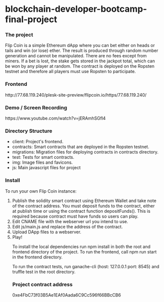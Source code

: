 # blockchain-developer-bootcamp-final-project

<h3>The project</h3>
Flip Coin is a simple Ethereum dApp where you can bet either on heads or tails and win (or lose) ether.
The result is produced through random number generation and cannot be manipulated.
There are no fees except from miners. 
If a bet is lost, the stake gets stored in the jackpot total, which can be won by any player at random.
The contract is deployed on the Ropsten testnet and therefore all players must use Ropsten to participate.

<h3>Frontend</h3>
http://77.68.119.240/plesk-site-preview/flipcoin.io/https/77.68.119.240/

<h3>Demo / Screen Recording</h3>
https://www.youtube.com/watch?v=jERAmhSGfl4

<h3>Directory Structure</h3>
<ul>
  <li>client: Project's frontend.</li>
<li>contracts: Smart contracts that are deployed in the Ropsten testnet.</li>
<li>migrations: Migration files for deploying contracts in contracts directory.</li>
<li>test: Tests for smart contracts.</li>
  <li>img: Image files and favicons.</li>
  <li>js: Main javascript files for project</li>
  </ul>

<h3>Install</h3>
To run your own Flip Coin instance:

<ol>
  <li>Publish the solidity smart contract using Ethereum Wallet and take note of the contract address. You must deposit funds to the contract, either at publish time or using the contract function depositFunds(). This is required because contract must have funds so users can play.</li>

  <li>Edit CNAME file with the webserver url you intend to use.</li>

  <li>Edit js/main.js and replace the address of the contract.</li>

  <li>Upload DApp files to a webserver. </li>
  <li>Play!</li>

To install the local dependencies run npm install in both the root and frontend directory of the project. To run the frontend, call npm run start in the frontend directory.

To run the contract tests, run ganache-cli (host: 127.0.0.1 port: 8545) and truffle test in the root directory.
  
  <h3>Project contract address</h3>
  0xe4FbC73f03B5Ae1EAf0Aada6C9Cc596f66BBcCB6
